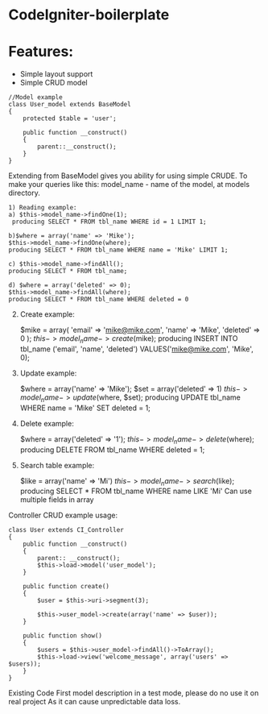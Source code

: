 CodeIgniter-boilerplate
=======================

# Features:

* Simple layout support
* Simple CRUD model

```
//Model example
class User_model extends BaseModel
{
    protected $table = 'user';

    public function __construct()
    {
        parent::__construct();
    }
}
```


Extending from BaseModel gives you ability for using simple CRUDE. To make your queries like this:
	model_name - name of the model, at models directory.
	
	1) Reading example:
	a) $this->model_name->findOne(1);
	 producing SELECT * FROM tbl_name WHERE id = 1 LIMIT 1;

	b)$where = array('name' => 'Mike');
	$this->model_name->findOne(where);
	producing SELECT * FROM tbl_name WHERE name = 'Mike' LIMIT 1;

	c) $this->model_name->findAll();
	producing SELECT * FROM tbl_name;

	d) $where = array('deleted' => 0);
	$this->model_name->findAll(where);
	producing SELECT * FROM tbl_name WHERE deleted = 0

2) Create example:

	$mike = array(
		'email' => 'mike@mike.com',
		'name' => 'Mike',
		'deleted' => 0
	);
	$this->model_name->create($mike);
	producing INSERT INTO tbl_name ('email', 'name', 'deleted') VALUES('mike@mike.com', 'Mike', 0);

3) Update example:

	$where = array('name' => 'Mike');
	$set = array('deleted' => 1)
	$this->model_name->update($where, $set);
	producing UPDATE tbl_name WHERE name = 'Mike' SET deleted = 1;

4) Delete example:

	$where = array('deleted' => '1');
	$this->model_name->delete($where);
	producing DELETE FROM tbl_name WHERE deleted = 1;

5) Search table example:

	$like = array('name' => 'Mi')
	$this->model_name->search($like);
	producing SELECT * FROM tbl_name WHERE name LIKE 'Mi'
	Can use multiple fields in array


Controller CRUD example usage:

```
class User extends CI_Controller
{
    public function __construct()
    {
        parent:: __construct();
        $this->load->model('user_model');
    }

    public function create()
    {
        $user = $this->uri->segment(3);

        $this->user_model->create(array('name' => $user));
    }

    public function show()
    {
        $users = $this->user_model->findAll()->ToArray();
        $this->load->view('welcome_message', array('users' => $users)); 
    }
}
```

Existing Code First model description in a test mode, please do no use it on real project
As it can cause unpredictable data loss.
